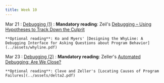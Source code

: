 ```yaml
---
title: Week 10
---
```


Mar 21
: [Debugging (1)](#)
  : **Mandatory reading**: Zeil's [Debugging – Using Hypotheses to Track Down the Culprit](https://www.cs.odu.edu/~zeil/cs333/s14/Public/debugging2/debugging2__html.html)

    **Optional reading**: Ko and Myers' [Designing the WhyLine: A Debugging Interface for Asking Questions about Program Behavior](../assets/whyline.pdf)

Mar 23
: [Debugging (2)](#)
  : **Mandatory reading**: Zeller's [Automated Debugging: Are We Close?](../assets/delta.pdf)

    **Optional reading**: Cleve and Zeller's [Locating Causes of Program Failures](../assets/delta2.pdf)


